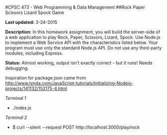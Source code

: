 #CPSC 473 - Web Programming & Data Management
##Rock Paper Scissors Lizard Spock Game

__Last updated:__ 3-24-2015<br>

__Description:__ In this homework assignment, you will build the server-side of a web application to play Rock, Paper, Scissors, Lizard, Spock. Use Node.js to implement a Web Service API with the characteristics listed below.  Your program must use only the standard Node.js API.  Do not use any third-party modules, including Express.<br>

__Status:__ Almost working, output isn't exactly correct - but it runs! Needs debugging.<br>

Inspiration for package.json came from<br> <http://www.lynda.com/JavaScript-tutorials/Initializing-Nodejs-projects/141132/152175-4.html><br>

_Terminal 1_

- ./index.js

_Terminal 2_

- $ curl --silent --request POST http://localhost:3000/play/rock
